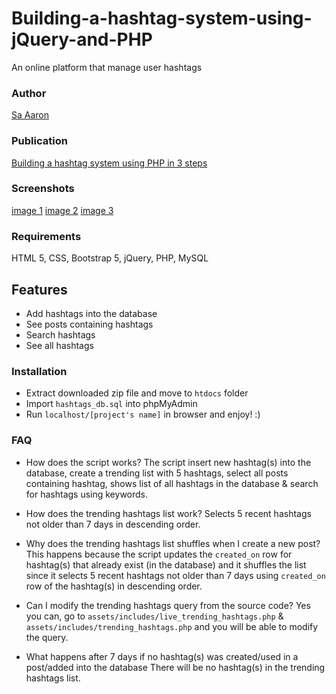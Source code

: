 # Building-a-hashtag-system-using-jQuery-and-PHP
An online platform that manage user hashtags

### Author
[Sa Aaron](https://twitter.com/SaAaron6)

### Publication
[Building a hashtag system using PHP in 3 steps](https://dev.to/saaaron/building-a-hashtag-system-using-hypertext-preprocessor-php-in-3-steps-3ejd)

### Screenshots
[image 1](https://i.ibb.co/qCzLTQD/Screenshot-6.png)
[image 2](https://i.ibb.co/k0cTWmG/Screenshot-7.png)
[image 3](https://i.ibb.co/hFBPNkM/Screenshot-8.png)

### Requirements
HTML 5, CSS, Bootstrap 5, jQuery, PHP, MySQL

## Features
- Add hashtags into the database
- See posts containing hashtags
- Search hashtags
- See all hashtags

### Installation
- Extract downloaded zip file and move to `htdocs` folder
- Import `hashtags_db.sql` into phpMyAdmin
- Run `localhost/[project's name]` in browser and enjoy! :)

### FAQ
- How does the script works?
The script insert new hashtag(s) into the database, create a trending list with 5 hashtags, select all posts containing hashtag, shows list of all hashtags in the database & search for hashtags using keywords.

- How does the trending hashtags list work?
Selects 5 recent hashtags not older than 7 days in descending order.

- Why does the trending hashtags list shuffles when I create a new post?
This happens because the script updates the `created_on` row for hashtag(s) that already exist (in the database) and it shuffles the list since it selects 5 recent hashtags not older than 7 days using `created_on` row of the hashtag(s) in descending order.

- Can I modify the trending hashtags query from the source code?
Yes you can, go to `assets/includes/live_trending_hashtags.php` & `assets/includes/trending_hashtags.php` and you will be able to modify the query.

- What happens after 7 days if no hashtag(s) was created/used in a post/added into the database
There will be no hashtag(s) in the trending hashtags list.
